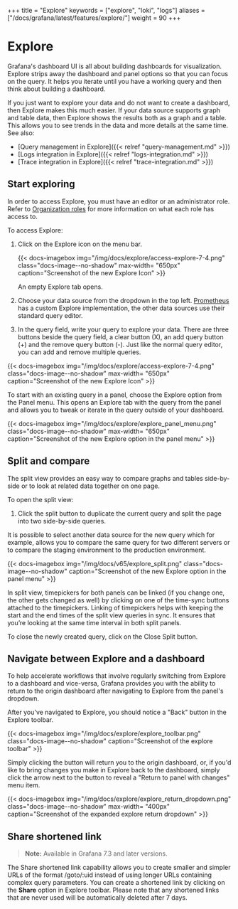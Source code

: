+++
title = "Explore"
keywords = ["explore", "loki", "logs"]
aliases = ["/docs/grafana/latest/features/explore/"]
weight = 90
+++

# Explore

Grafana's dashboard UI is all about building dashboards for visualization. Explore strips away the dashboard and panel options so that you can focus on the query. It helps you iterate until you have a working query and then think about building a dashboard.

If you just want to explore your data and do not want to create a dashboard, then Explore makes this much easier. If your data source supports graph and table data, then Explore shows the results both as a graph and a table. This allows you to see trends in the data and more details at the same time. See also:

- [Query management in Explore]({{< relref "query-management.md" >}})
- [Logs integration in Explore]({{< relref "logs-integration.md" >}})
- [Trace integration in Explore]({{< relref "trace-integration.md" >}})
## Start exploring

In order to access Explore, you must have an editor or an administrator role. Refer to [Organization roles](https://grafana.com/docs/grafana/latest/permissions/organization_roles/) for more information on what each role has access to.

To access Explore:

1. Click on the Explore icon on the menu bar.
   
   {{< docs-imagebox img="/img/docs/explore/access-explore-7-4.png" class="docs-image--no-shadow" max-width= "650px" caption="Screenshot of the new Explore Icon" >}}
   
   An empty Explore tab opens.
2. Choose your data source from the dropdown in the top left. [Prometheus](https://grafana.com/oss/prometheus/) has a custom Explore implementation, the other data sources use their standard query editor.
3. In the query field, write your query to explore your data. There are three buttons beside the query field, a clear button (X), an add query button (+) and the remove query button (-). Just like the normal query editor, you can add and remove multiple queries.

{{< docs-imagebox img="/img/docs/explore/access-explore-7-4.png" class="docs-image--no-shadow" max-width= "650px" caption="Screenshot of the new Explore Icon" >}}

To start with an existing query in a panel, choose the Explore option from the Panel menu. This opens an Explore tab with the query from the panel and allows you to tweak or iterate in the query outside of your dashboard.

{{< docs-imagebox img="/img/docs/explore/explore_panel_menu.png" class="docs-image--no-shadow" max-width= "650px" caption="Screenshot of the new Explore option in the panel menu" >}}

## Split and compare

The split view provides an easy way to compare graphs and tables side-by-side or to look at related data together on one page.

To open the split view:

1. Click the split button to duplicate the current query and split the page into two side-by-side queries.
   
It is possible to select another data source for the new query which for example, allows you to compare the same query for two different servers or to compare the staging environment to the production environment.

{{< docs-imagebox img="/img/docs/v65/explore_split.png" class="docs-image--no-shadow" caption="Screenshot of the new Explore option in the panel menu" >}}

In split view, timepickers for both panels can be linked (if you change one, the other gets changed as well) by clicking on one of the time-sync buttons attached to the timepickers. Linking of timepickers helps with keeping the start and the end times of the split view queries in sync. It ensures that you’re looking at the same time interval in both split panels.

To close the newly created query, click on the Close Split button.

## Navigate between Explore and a dashboard

To help accelerate workflows that involve regularly switching from Explore to a dashboard and vice-versa, Grafana provides you with the ability to return to the origin dashboard after navigating to Explore from the panel's dropdown.

After you've navigated to Explore, you should notice a "Back" button in the Explore toolbar.

{{< docs-imagebox img="/img/docs/explore/explore_toolbar.png" class="docs-image--no-shadow" caption="Screenshot of the explore toolbar" >}}

Simply clicking the button will return you to the origin dashboard, or, if you'd like to bring changes you make in Explore back to the dashboard, simply click
the arrow next to the button to reveal a "Return to panel with changes" menu item.

{{< docs-imagebox img="/img/docs/explore/explore_return_dropdown.png" class="docs-image--no-shadow" max-width= "400px" caption="Screenshot of the expanded explore return dropdown" >}}

## Share shortened link

> **Note:** Available in Grafana 7.3 and later versions.

The Share shortened link capability allows you to create smaller and simpler URLs of the format /goto/:uid instead of using longer URLs containing complex query parameters. You can create a shortened link by clicking on the **Share** option in Explore toolbar. Please note that any shortened links that are never used will be automatically deleted after 7 days.
